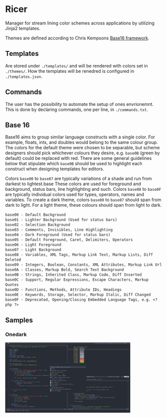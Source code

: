 # Ricer

Manager for stream lining color schemes across applications by utilizing Jinja2 templates.

Themes are defined according to Chris Kempsons [Base16 framework](https://github.com/chriskempson/base16).

## Templates

Are stored under `./templates/` and will be rendered with colors set in `./themes/`.
How the templates will be renedred is configured in `./templates.json`.

## Commands

The user has the possibility to automate the setup of ones envrionemnt.
This is done by declaring commands, one per line, in `./commands.txt`.

## Base 16

Base16 aims to group similar language constructs with a single color.
For example, floats, ints, and doubles would belong to the same colour group.
The colors for the default theme were chosen to be separable,
but scheme designers should pick whichever colours they desire,
e.g. `base0B` (green by default) could be replaced with red.
There are some general guidelines below that stipulate which `base0B` should be used to
highlight each construct when designing templates for editors.

Colors `base00` to `base07` are typically variations of a shade and run from darkest to lightest.base
These colors are used for foreground and background, status bars, line highlighting and such.
Colors `base08` to `base0F` are typically individual colors used for types, operators, names and variables.
To create a dark theme, colors `base00` to `base07` should span from dark to light.
For a light theme, these colours should span from light to dark.

    base00 - Default Background
    base01 - Lighter Background (Used for status bars)
    base02 - Selection Background
    base03 - Comments, Invisibles, Line Highlighting
    base04 - Dark Foreground (Used for status bars)
    base05 - Default Foreground, Caret, Delimiters, Operators
    base06 - Light Foreground
    base07 - Light Background
    base08 - Variables, XML Tags, Markup Link Text, Markup Lists, Diff Deleted
    base09 - Integers, Boolean, Constants, XML Attributes, Markup Link Url
    base0A - Classes, Markup Bold, Search Text Background
    base0B - Strings, Inherited Class, Markup Code, Diff Inserted
    base0C - Support, Regular Expressions, Escape Characters, Markup Quotes
    base0D - Functions, Methods, Attribute IDs, Headings
    base0E - Keywords, Storage, Selector, Markup Italic, Diff Changed
    base0F - Deprecated, Opening/Closing Embedded Language Tags, e.g. <?php ?>

## Samples

### Onedark
<img src="./samples/onedarker.png" alt="onedarker" width="400px">
